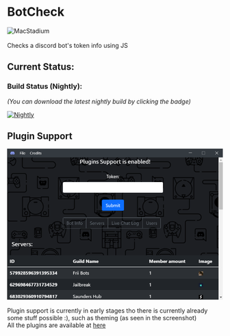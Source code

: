# BotCheck
![MacStadium](https://uploads-ssl.webflow.com/5ac3c046c82724970fc60918/5c019d917bba312af7553b49_MacStadium-developerlogo.png)
<br>
<br>
Checks a discord bot's token info using JS

## Current Status:


### Build Status (Nightly):
*(You can download the latest nightly build by clicking the badge)*

[![Nightly](https://github.com/DwifteJB/BotCheck/workflows/Nightly/badge.svg)](https://nightly.link/DwifteJB/BotCheck/workflows/build_windows_linux/main)

## Plugin Support

![Screenshot](./screenshots/screen1.png)

Plugin support is currently in early stages tho there is currently already some stuff possible :), such as theming (as seen in the screenshot)<br>
All the plugins are available at [here](https://github.com/DwifteJB/BotCheck/tree/plugins)
